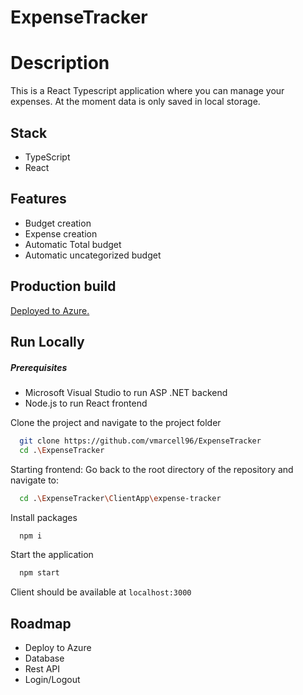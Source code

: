 # ExpenseTracker

# Description

This is a React Typescript application where you can manage your expenses. At the moment data is only saved in local storage.

## Stack
- TypeScript
- React

## Features
- Budget creation
- Expense creation
- Automatic Total budget
- Automatic uncategorized budget

## Production build

[Deployed to Azure.](https://gray-sea-0cd7d4503.2.azurestaticapps.net/)

## Run Locally
##### Prerequisites

- Microsoft Visual Studio to run ASP .NET backend
- Node.js to run React frontend

Clone the project and navigate to the project folder

```bash
  git clone https://github.com/vmarcell96/ExpenseTracker
  cd .\ExpenseTracker
```

Starting frontend:
Go back to the root directory of the repository and navigate to:

```bash
  cd .\ExpenseTracker\ClientApp\expense-tracker
```

Install packages

```bash
  npm i
```

Start the application 

```bash
  npm start
```
Client should be available at `localhost:3000`



## Roadmap

- Deploy to Azure
- Database
- Rest API
- Login/Logout


